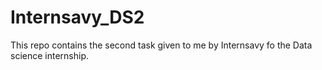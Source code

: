 # Internsavy_DS2
This repo contains the second task given to me by Internsavy fo the Data science internship.
